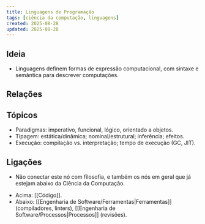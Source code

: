 ```yaml
---
title: Linguagens de Programação
tags: [ciência da computação, linguagens]
created: 2025-08-28
updated: 2025-08-28
---
```

## Ideia
- Linguagens definem formas de expressão computacional, com sintaxe e semântica para descrever computações.

## Relações

## Tópicos
- Paradigmas: imperativo, funcional, lógico, orientado a objetos.
- Tipagem: estática/dinâmica; nominal/estrutural; inferência; efeitos.
- Execução: compilação vs. interpretação; tempo de execução (GC, JIT).

## Ligações
*  Não conectar este nó com filosofia, e também os nós em geral que já estejam abaixo da Ciência da Computação.
- Acima: [[Código]].
- Abaixo: [[Engenharia de Software/Ferramentas|Ferramentas]] (compiladores, linters), [[Engenharia de Software/Processos|Processos]] (revisões).
